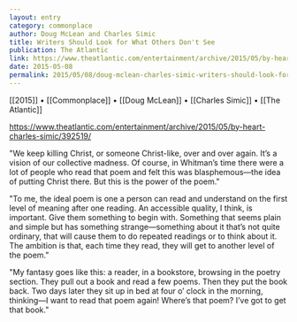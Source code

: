 ```yaml
---
layout: entry
category: commonplace
author: Doug McLean and Charles Simic
title: Writers Should Look for What Others Don't See
publication: The Atlantic
link: https://www.theatlantic.com/entertainment/archive/2015/05/by-heart-charles-simic/392519/
date: 2015-05-08
permalink: 2015/05/08/doug-mclean-charles-simic-writers-should-look-for-what-others-dont-see
---
```


[[2015]] • [[Commonplace]] • [[Doug McLean]] • [[Charles Simic]] • [[The Atlantic]] 

https://www.theatlantic.com/entertainment/archive/2015/05/by-heart-charles-simic/392519/

"We keep killing Christ, or someone Christ-like, over and over again. It’s a vision of our collective madness. Of course, in Whitman’s time there were a lot of people who read that poem and felt this was blasphemous—the idea of putting Christ there. But this is the power of the poem."

"To me, the ideal poem is one a person can read and understand on the first level of meaning after one reading. An accessible quality, I think, is important. Give them something to begin with. Something that seems plain and simple but has something strange—something about it that’s not quite ordinary, that will cause them to do repeated readings or to think about it. The ambition is that, each time they read, they will get to another level of the poem."

"My fantasy goes like this: a reader, in a bookstore, browsing in the poetry section. They pull out a book and read a few poems. Then they put the book back. Two days later they sit up in bed at four o’ clock in the morning, thinking—I want to read that poem again! Where’s that poem? I’ve got to get that book."
